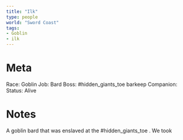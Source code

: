 ```yaml
---
title: "Ilk"
type: people
world: "Sword Coast"
tags: 
- Goblin
- ilk
---
```

# Meta
Race: Goblin
Job:  Bard
Boss: #hidden_giants_toe barkeep
Companion:
Status: Alive

# Notes
A goblin bard that was enslaved at the #hidden_giants_toe . We took 